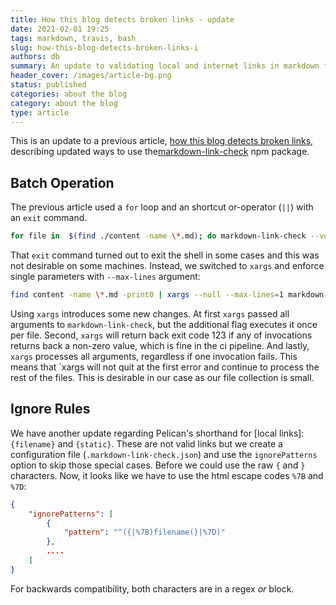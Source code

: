```yaml
---
title: How this blog detects broken links - update
date: 2021-02-01 19:25
tags: markdown, travis, bash
slug: how-this-blog-detects-broken-links-i
authors: db
summary: An update to validating local and internet links in markdown files.
header_cover: /images/article-bg.png
status: published
categories: about the blog
category: about the blog
type: article
---
```

<!--
spell-checker:ignore
-->
This is an update to a previous article, [how this blog detects broken links], describing updated ways to use the[markdown-link-check] npm package.

## Batch Operation

The previous article used a `for` loop and an shortcut or-operator (`||`) with an `exit` command.

```bash
for file in  $(find ./content -name \*.md); do markdown-link-check --verbose "$file" || exit 1; done;
```

That `exit` command turned out to exit the shell in some cases and this was not desirable on some machines.  Instead, we switched to `xargs` and enforce single parameters with `--max-lines` argument:

```bash
find content -name \*.md -print0 | xargs --null --max-lines=1 markdown-link-check --config .markdown-link-check.json --verbose
```

Using `xargs` introduces some new changes.  At first `xargs` passed all arguments to `markdown-link-check`, but the additional flag executes it once per file.  Second, `xargs` will return back exit code 123 if any of invocations returns back a non-zero value, which is fine in the ci pipeline.  And lastly, `xargs` processes all arguments, regardless if one invocation fails.  This means that `xargs will not quit at the first error and continue to process the rest of the files.  This is desirable in our case as our file collection is small.

## Ignore Rules

We have another update regarding Pelican's shorthand for [local links]: `{filename}` and `{static}`.  These are not valid links but we create a configuration file (`.markdown-link-check.json`) and use the `ignorePatterns` option to skip those special cases.  Before we could use the raw `{` and `}` characters.  Now, it looks like we have to use the html escape codes `%7B` and `%7D`:

```json
{
    "ignorePatterns": [
        {
            "pattern": "^({|%7B)filename(}|%7D)"
        },
        ....
    ]
}
```

For backwards compatibility, both characters are in a regex _or_ block.

[how this blog detects broken links]: {filename}../2020-11-08-link-checker/link-checker.md
[markdown-link-check]: https://github.com/tcort/markdown-link-check
[HTTP/s and relative link checker]: https://marketplace.visualstudio.com/items?itemName=blackmist.LinkCheckMD
